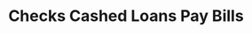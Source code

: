 ---
title: "Checks Cashed Loans Pay Bills"
url: /daytona-beach/checks-cashed-loans-pay-bills/
shop: pawnbroker
---